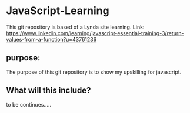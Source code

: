 # JavaScript-Learning
This git repository is based of a Lynda site learning.
Link:
https://www.linkedin.com/learning/javascript-essential-training-3/return-values-from-a-function?u=43761236

## purpose:
The purpose of this git repository is to show my upskilling for javascript.


## What will this include?
to be continues.....

